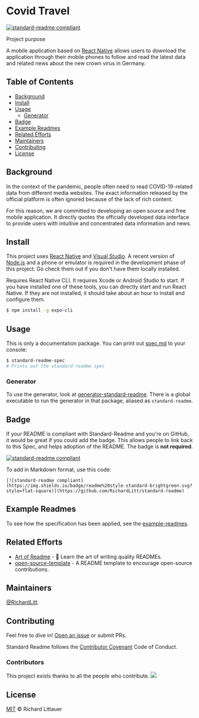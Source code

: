 # Covid Travel

[![standard-readme compliant](https://img.shields.io/badge/readme%20style-standard-brightgreen.svg?style=flat-square)](https://github.com/andyZHH/AI-Cov19/edit/main/README.md)

Project purpose

A mobile application based on [React Native](https://reactnative.dev/) allows users to download the application through their mobile phones to follow and read the latest data and related news about the new crown virus in Germany.


## Table of Contents

- [Background](#background)
- [Install](#install)
- [Usage](#usage)
	- [Generator](#generator)
- [Badge](#badge)
- [Example Readmes](#example-readmes)
- [Related Efforts](#related-efforts)
- [Maintainers](#maintainers)
- [Contributing](#contributing)
- [License](#license)

## Background

In the context of the pandemic, people often need to read COVID-19-related data from different media websites. The exact information released by the official platform is often ignored because of the lack of rich content.

For this reason, we are committed to developing an open source and free mobile application. It directly quotes the officially developed data interface to provide users with intuitive and concentrated data information and news.


## Install

This project uses [React Native](https://reactnative.dev/) and [Visual Studio](https://visualstudio.microsoft.com/de/downloads/). A recent version of [Node.js](https://nodejs.org/en/) and a phone or emulator is required in the development phase of this project. Go check them out if you don't have them locally installed.

Requires React Native CLI. It requires Xcode or Android Studio to start. If you have installed one of these tools, you can directly start and run React Native. If they are not installed, it should take about an hour to install and configure them.

```sh
$ npm install -g expo-cli
```

## Usage

This is only a documentation package. You can print out [spec.md](spec.md) to your console:

```sh
$ standard-readme-spec
# Prints out the standard-readme spec
```

### Generator

To use the generator, look at [generator-standard-readme](https://github.com/RichardLitt/generator-standard-readme). There is a global executable to run the generator in that package, aliased as `standard-readme`.

## Badge

If your README is compliant with Standard-Readme and you're on GitHub, it would be great if you could add the badge. This allows people to link back to this Spec, and helps adoption of the README. The badge is **not required**.

[![standard-readme compliant](https://img.shields.io/badge/readme%20style-standard-brightgreen.svg?style=flat-square)](https://github.com/RichardLitt/standard-readme)

To add in Markdown format, use this code:

```
[![standard-readme compliant](https://img.shields.io/badge/readme%20style-standard-brightgreen.svg?style=flat-square)](https://github.com/RichardLitt/standard-readme)
```

## Example Readmes

To see how the specification has been applied, see the [example-readmes](example-readmes/).

## Related Efforts

- [Art of Readme](https://github.com/noffle/art-of-readme) - 💌 Learn the art of writing quality READMEs.
- [open-source-template](https://github.com/davidbgk/open-source-template/) - A README template to encourage open-source contributions.

## Maintainers

[@RichardLitt](https://github.com/RichardLitt).

## Contributing

Feel free to dive in! [Open an issue](https://github.com/RichardLitt/standard-readme/issues/new) or submit PRs.

Standard Readme follows the [Contributor Covenant](http://contributor-covenant.org/version/1/3/0/) Code of Conduct.

### Contributors

This project exists thanks to all the people who contribute. 
<a href="https://github.com/RichardLitt/standard-readme/graphs/contributors"><img src="https://opencollective.com/standard-readme/contributors.svg?width=890&button=false" /></a>


## License

[MIT](LICENSE) © Richard Littauer
